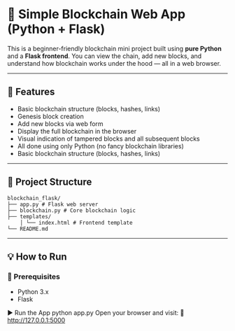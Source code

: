 # 🧱 Simple Blockchain Web App (Python + Flask)

This is a beginner-friendly blockchain mini project built using **pure Python** and a **Flask frontend**. You can view the chain, add new blocks, and understand how blockchain works under the hood — all in a web browser.

---

## 🚀 Features

- Basic blockchain structure (blocks, hashes, links)
- Genesis block creation
- Add new blocks via web form
- Display the full blockchain in the browser
- Visual indication of tampered blocks and all subsequent blocks
- All done using only Python (no fancy blockchain libraries)
- Basic blockchain structure (blocks, hashes, links)

---

## 📁 Project Structure
```
blockchain_flask/
├── app.py # Flask web server 
├── blockchain.py # Core blockchain logic 
├── templates/ 
    │ └── index.html # Frontend template 
└── README.md
```
---

## 💡 How to Run

### 🔧 Prerequisites
- Python 3.x
- Flask

▶️ Run the App
  python app.py
Open your browser and visit:
📍 http://127.0.0.1:5000

